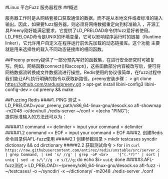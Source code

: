 #Linux 平台Fuzz 服务器程序
##概述
<p>服务器工作时是从网络套接口获取通信的数据，而不是从本地文件或者标准的输入输出。因此，如果要fuzz服务器，则必须将网络数据重定向到标准输入 ，开源工具Preeny刚好能满足要求，它提供了LD_PRELOAD命令供fuzz爱好者使用。
LD_PRELOAD命令是UNIX的环境变量，它可以影响程序运行时的链接（Runtime linker），它允许用户自定义在程序运行前优先加载的动态链接库。这个功能
主要就是用来选择性的载入不同动态链接库的相同函数。
</p>

##Preeny
preeny提供了一部分预先写好的函数集，在进行安全研究时可被复写。例如，网络函数connect()和accept()，这些函数部分内容被改写后，便可将网络数据流转换成文件数据流进行操控。Redis使用的协议很简单，在fuzz过程中我们能让AFL执行明确的指令以获取新路径。preeny安装步骤：
    > git clone https://github.com/zardus/preeny.git
    > apt-get install libini-config3 libini-config-dev
    > cd preeny && make

##Fuzzing Redis
####1. PING 测试
    > LD_PRELOAD=your_preeny_path/x86_64-linux-gnu/desock.so afl-showmap -m2048 -o/dev/null ./redis-server ~/conf < <(echo "PING");
<br>提供标准输入的方法还可以为：

#####1.1 command << delimiter
    > input your command
    > delimiter
#####1.2 command << EOF
    > input your command
    > EOF
####2. 创建Redis命令目录供AFL-fuzz使用
#####2.1 创建参数目录
    > mkdir testcases syncdir dictionary && cd dirctionary
#####2.2 获取测试命令
    > for i in `curl https://raw.githubusercontent.com/antirez/redis/unstable/src/server.c | grep Command, | sed 's/ //g' | grep -oP <br>    '{"(.*?)"' | sort | uniq | sed -e s/\"//g -e s/{//g`; do echo $i> `uuid`; done
#####3.AFL-fuzz测试
    > LD_PRELOAD=~/preeny/x86_64-linux-gnu/desock.so afl-fuzz -i ~/testcases/ -o ~/syncdir/ -x ~/dictionary/  -m2048 ./redis-server ./conf
